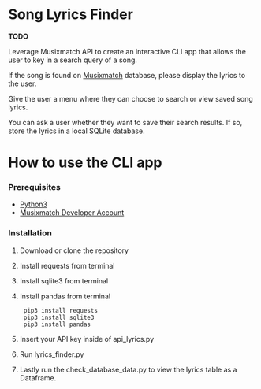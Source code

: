 # Song Lyrics Finder

**TODO**

Leverage Musixmatch API to create an interactive CLI app that allows the user to key in
a search query of a song.

If the song is found on [Musixmatch](https://developer.musixmatch.com/documentation) database, please display
the lyrics to the user.

Give the user a menu where they can choose to search or view saved song lyrics.

You can ask a user whether they want to save their search results. If so, store the lyrics
in a local SQLite database.


# How to use the CLI app


### Prerequisites

* [Python3](http://www.python.org/downloads)
* [Musixmatch Developer Account](https://developer.musixmatch.com/)

### Installation

1. Download or clone the repository

2. Install requests from terminal

3. Install sqlite3 from terminal

4. Install pandas from terminal



        pip3 install requests
        pip3 install sqlite3
        pip3 install pandas


3. Insert your API key inside of api_lyrics.py

4. Run lyrics_finder.py

5. Lastly run the check_database_data.py to view the lyrics table as a Dataframe.